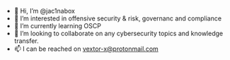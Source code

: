- 👋 Hi, I’m @jac1nabox
- 👀 I’m interested in offensive security & risk, governanc and compliance
- 🌱 I’m currently learning OSCP
- 💞️ I’m looking to collaborate on any cybersecurity topics and knowledge transfer.
- 📫 I can be reached on vextor-x@protonmail.com

<!---
jac1nabox/jac1nabox is a ✨ special ✨ repository because its `README.md` (this file) appears on your GitHub profile.
You can click the Preview link to take a look at your changes.
--->
